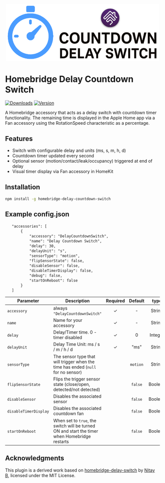 <p align="center">
  <img alt="Countdown Delay Switch Icon" src="assets/logo.png" width="500px">
</p>

# Homebridge Delay Countdown Switch

[![Downloads](https://img.shields.io/npm/dt/homebridge-delay-countdown-switch.svg?color=critical)](https://www.npmjs.com/package/homebridge-delay-countdown-switch)
[![Version](https://img.shields.io/npm/v/homebridge-delay-countdown-switch)](https://www.npmjs.com/package/homebridge-delay-countdown-switch)

A Homebridge accessory that acts as a delay switch with countdown timer functionality. The remaining time is displayed in the Apple Home app via a Fan accessory using the RotationSpeed characteristic as a percentage.

## Features

- Switch with configurable delay and units (ms, s, m, h, d)
- Countdown timer updated every second
- Optional sensor (motion/contact/leak/occupancy) triggered at end of delay
- Visual timer display via Fan accessory in HomeKit

## Installation

```bash
npm install -g homebridge-delay-countdown-switch
```

## Example config.json

 ```
    "accessories": [
        {
            "accessory": "DelayCountdownSwitch",
            "name": "Delay Countdown Switch",
            "delay": 30,
            "delayUnit": "s",
            "sensorType": "motion",
            "flipSensorState": false,
            "disableSensor": false,
            "disableTimerDisplay": false,
            "debug": false,
            "startOnReboot": false
        }   
    ]

```

|             Parameter            |         Description         | Required |  Default |   type   |
| -------------------------------- | --------------------------- |:--------:|:--------:|:--------:|
| `accessory`             | always `"DelayCountdownSwitch"`               |     ✓    |     -    |  String  |
| `name`                  | Name for your accessory              |     ✓    |     -    |  String  |
| `delay`                 |  Delay/Timer time. 0 - timer disabled |     ✓    |     0    |  Integer |
| `delayUnit`             |  Delay Time Unit: ms / s / m / h / d |     ✓    |     "ms"    |  String |
| `sensorType`            |  The sensor type that will trigger when the time has ended (`null` for no sensor)         |         | `motion` |  String |
| `flipSensorState`       | Flips the trigger sensor state (close/open, detected/not detected)   |          |   `false`  |  Boolean |
| `disableSensor`         | Disables the associated sensor |        | `false` | Boolean |
| `disableTimerDisplay`   | Disables the associated countdown fan |       | `false` | Boolean |
| `startOnReboot`         | When set to `true`, the switch will be turned ON and start the timer when Homebridge restarts        |       |  `false` |  Boolean  |


## Acknowledgments

This plugin is a derived work based on [homebridge-delay-switch](https://github.com/nitaybz/homebridge-delay-switch) by [Nitay B](https://github.com/nitaybz), licensed under the MIT License.
